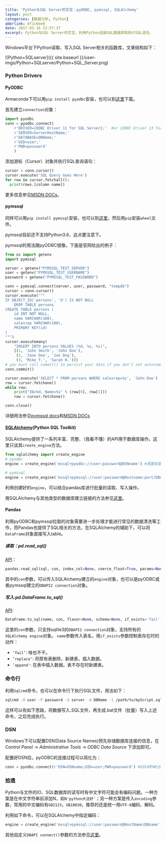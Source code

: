 ```yaml
---
title: 'Python与SQL Server的交互：pyODBC, pymssql, SQLAlchemy'
layout: post
categories: [数据分析, Python]
abbrlink: 8f1c0ee0
date: 2017-03-16 22:57:37
excerpt: Python与SQL Server的交互，利用Python连接SQL数据库和执行SQL语句。
---
```



Windows平台下Python读取、写入SQL Server相关的函数库，文章结构如下：

![Python+SQLserver]({{ site.baseurl }}/user-imgs/Python+SQLserver/Python+SQL_Server.png)

### Python Drivers
#### PyODBC
Annaconda下可以用`pip install pyodbc`安装，也可以到[这里](https://www.microsoft.com/en-us/download/details.aspx?id=50420)下载。

首先建立`connection`对象：
```python
import pyodbc
conn = pyodbc.connect(
    r'DRIVER={ODBC Driver 11 for SQL Server};'  #or {ODBC Driver 13 for SQL Server}
    r'SERVER=ServerHostName;'
    r'DATABASE=DBName;'
    r'UID=user;'
    r'PWD=password'
    )
```

添加游标（Cursor）对象并执行SQL查询语句：
```python
cursor = conn.cursor()
cursor.execute('SQL Query Goes Here')
for row in cursor.fetchall():
  print(rows.[column name])
```

更多信息参见[MSDN DOCs](https://docs.microsoft.com/en-us/sql/connect/python/pyodbc/python-sql-driver-pyodbc)。

#### pymssql
同样可以用`pip install pymssql`安装，也可以到[这里](http://www.lfd.uci.edu/~gohlke/pythonlibs/#pymssql)，然后用`pip`安装`wheel`文件。

pymssql目前还不支持Python3.6，这点要注意下。

pymssql的用法跟pyODBC很像，下面是官网给出的例子：
```python
from os import getenv
import pymssql

server = getenv("PYMSSQL_TEST_SERVER")
user = getenv("PYMSSQL_TEST_USERNAME")
password = getenv("PYMSSQL_TEST_PASSWORD")

conn = pymssql.connect(server, user, password, "tempdb")
cursor = conn.cursor()
cursor.execute("""
IF OBJECT_ID('persons', 'U') IS NOT NULL
    DROP TABLE persons
CREATE TABLE persons (
    id INT NOT NULL,
    name VARCHAR(100),
    salesrep VARCHAR(100),
    PRIMARY KEY(id)
)
""")
cursor.executemany(
    "INSERT INTO persons VALUES (%d, %s, %s)",
    [(1, 'John Smith', 'John Doe'),
     (2, 'Jane Doe', 'Joe Dog'),
     (3, 'Mike T.', 'Sarah H.')])
# you must call commit() to persist your data if you don't set autocommit to True
conn.commit()

cursor.execute('SELECT * FROM persons WHERE salesrep=%s', 'John Doe')
row = cursor.fetchone()
while row:
    print("ID=%d, Name=%s" % (row[0], row[1]))
    row = cursor.fetchone()

conn.close()
```

详细用法参见[pymssql docs](http://www.pymssql.org/en/stable/index.html)和[MSDN DOCs](https://docs.microsoft.com/en-us/sql/connect/python/pymssql/python-sql-driver-pymssql)


#### [SQLAlchemy](https://www.sqlalchemy.org/)(Python SQL Toolkit)
SQLAlchemy提供了一系列丰富、完整、（我看不懂）的API用于数据库操作。这里只谈其`create_engine`方法。

```python
from sqlalchemy import create_engine
# pyodbc
engine = create_engine('mssql+pyodbc://user:password@DSNname') #需要配置DSN，参见最后一节

# pymssql
engine = create_engine('mssql+pymssql://user:password@Hostname:port/DBname')
```

利用创建好的`engine`，可以结合pandas库进行批量的读取、写入操作。

用SQLAlchemy与其他类型的数据库建立链接的方法参见[这里](http://docs.sqlalchemy.org/en/latest/core/engines.html)。

#### Pandas
利用pyODBC和pymssql拉取的对象需要进一步处理才能进行常见的数据清洗等工作，而Pandas也提供了SQL相关的方法，在SQLAlchemy的辅助下，可以将`DataFrame`对象直接写入table。

##### 读取：pd.read_sql()
[API](http://pandas.pydata.org/pandas-docs/stable/generated/pandas.read_sql.html)：
```python
pandas.read_sql(sql, con, index_col=None, coerce_float=True, params=None, parse_dates=None, columns=None, chunksize=None)
```

其中的`con`参数，可以传入SQLAlchemy建立的`engine`对象，也可以是pyODBC或者pymssql建立的`DBAPI2 connection`对象。

##### 写入:pd.DataFrame.to_sql()
[API](http://pandas.pydata.org/pandas-docs/stable/generated/pandas.DataFrame.to_sql.html):
```python
DataFrame.to_sql(name, con, flavor=None, schema=None, if_exists='fail', index=True, index_label=None, chunksize=None, dtype=None)
```

这里的`con`参数，只支持sqlite3的`DBAPI2 connection`对象，支持所有的`SQLAlchemy engine`对象。
`name`参数传入表名，用`if_exists`参数控制表存在时的动作：
- `‘fail’`: 啥也不干。
- `’replace‘`: 将原有表删除，新建表，插入数据。
- `’append'`: 在表中插入数据。表不存在时新建表。

### 命令行
利用`Sqlcmd`命令，也可以在命令行下执行SQL文件，用法如下：
```bash
sqlcmd -U user -P password -S server -d DBName -i /path/to/myScript.sql
```

这样可以有如下思路，将数据写入.SQL文件，再生成.bat文件（批量）写入上述命令，之后完成执行。

### DSN
Windows下可以配置DSN(Data Source Names)预先存储数据库连接的信息，在*Control Panel* -> *Administrative Tools* -> *ODBC Data Source* 下添加即可。

配置好DSN后，pyODBC的连接过程可以简化为：
```python
conn = pyodbc.connect(r'DSN=DSNname;UID=user;PWD=password') #UID和PWD也可以在DSN中配置
```

### 拾遗
Python与文件的IO、SQL数据库的读写时有中文字符可能会有编码问题。一种方案是在中文字符串前添加N，如`N'python大法好'`；另一种方案是传入`encoding`参数，常用的中文编码有`GB2123`，`GB18030`，推荐的还是统一用`UTF-8`编码、解码。

利用如下命令，可以在SQLAlchemy中指定编码：
```python
engine = create_engine('mssql+pymssql://user:password@HostName\DBname', connect_args = {'charset':'utf-8'})
```
其他自定义`DBAPI connect()`参数的方法参见[这里](http://docs.sqlalchemy.org/en/latest/core/engines.html#custom-dbapi-connect-arguments)。
